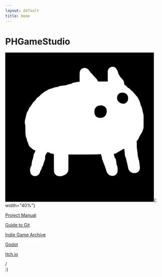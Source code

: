 ```yaml
---
layout: default
title: Home
---
```


# PHGameStudio

![](/images/baba-black-background.png){: width="40%"}

[Project Manual](/project-manual/)

[Guide to Git](/resources/git-guide/)

[Indie Game Archive](/indie-archive/)

[Godot](https://godotengine.org/)

[Itch.io](https://phgamestudio.itch.io)

/\
:)

